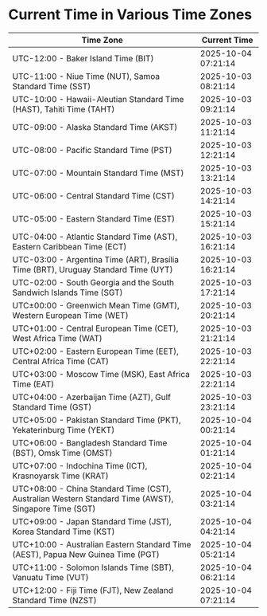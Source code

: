 # Current Time in Various Time Zones

| Time Zone | Current Time |
|-----------|--------------|
| UTC-12:00 - Baker Island Time (BIT) | 2025-10-04 07:21:14 |
| UTC-11:00 - Niue Time (NUT), Samoa Standard Time (SST) | 2025-10-03 08:21:14 |
| UTC-10:00 - Hawaii-Aleutian Standard Time (HAST), Tahiti Time (TAHT) | 2025-10-03 09:21:14 |
| UTC-09:00 - Alaska Standard Time (AKST) | 2025-10-03 11:21:14 |
| UTC-08:00 - Pacific Standard Time (PST) | 2025-10-03 12:21:14 |
| UTC-07:00 - Mountain Standard Time (MST) | 2025-10-03 13:21:14 |
| UTC-06:00 - Central Standard Time (CST) | 2025-10-03 14:21:14 |
| UTC-05:00 - Eastern Standard Time (EST) | 2025-10-03 15:21:14 |
| UTC-04:00 - Atlantic Standard Time (AST), Eastern Caribbean Time (ECT) | 2025-10-03 16:21:14 |
| UTC-03:00 - Argentina Time (ART), Brasília Time (BRT), Uruguay Standard Time (UYT) | 2025-10-03 16:21:14 |
| UTC-02:00 - South Georgia and the South Sandwich Islands Time (SGT) | 2025-10-03 17:21:14 |
| UTC±00:00 - Greenwich Mean Time (GMT), Western European Time (WET) | 2025-10-03 20:21:14 |
| UTC+01:00 - Central European Time (CET), West Africa Time (WAT) | 2025-10-03 21:21:14 |
| UTC+02:00 - Eastern European Time (EET), Central Africa Time (CAT) | 2025-10-03 22:21:14 |
| UTC+03:00 - Moscow Time (MSK), East Africa Time (EAT) | 2025-10-03 22:21:14 |
| UTC+04:00 - Azerbaijan Time (AZT), Gulf Standard Time (GST) | 2025-10-03 23:21:14 |
| UTC+05:00 - Pakistan Standard Time (PKT), Yekaterinburg Time (YEKT) | 2025-10-04 00:21:14 |
| UTC+06:00 - Bangladesh Standard Time (BST), Omsk Time (OMST) | 2025-10-04 01:21:14 |
| UTC+07:00 - Indochina Time (ICT), Krasnoyarsk Time (KRAT) | 2025-10-04 02:21:14 |
| UTC+08:00 - China Standard Time (CST), Australian Western Standard Time (AWST), Singapore Time (SGT) | 2025-10-04 03:21:14 |
| UTC+09:00 - Japan Standard Time (JST), Korea Standard Time (KST) | 2025-10-04 04:21:14 |
| UTC+10:00 - Australian Eastern Standard Time (AEST), Papua New Guinea Time (PGT) | 2025-10-04 05:21:14 |
| UTC+11:00 - Solomon Islands Time (SBT), Vanuatu Time (VUT) | 2025-10-04 06:21:14 |
| UTC+12:00 - Fiji Time (FJT), New Zealand Standard Time (NZST) | 2025-10-04 07:21:14 |
